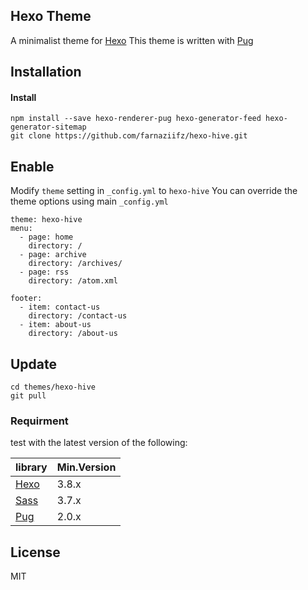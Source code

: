 ## Hexo Theme
A minimalist theme for [Hexo](http://hexo.io)
This theme is written with [Pug](http://pugjs.org)

## Installation

#### Install
```
npm install --save hexo-renderer-pug hexo-generator-feed hexo-generator-sitemap
git clone https://github.com/farnaziifz/hexo-hive.git
```
## Enable
Modify `theme` setting in `_config.yml` to `hexo-hive`
You can override the theme options using main `_config.yml`

```
theme: hexo-hive
menu:
  - page: home
    directory: /
  - page: archive
    directory: /archives/
  - page: rss
    directory: /atom.xml

footer:
  - item: contact-us
    directory: /contact-us
  - item: about-us
    directory: /about-us
```

## Update
```
cd themes/hexo-hive
git pull
```
### Requirment
test with the latest version of the following:

|library| Min.Version|
|---|---|
|[Hexo](https://hexo.io/) | 3.8.x |
|[Sass](http://sass-lang.com/) | 3.7.x |
|[Pug](https://pugjs.org) | 2.0.x |

## License
MIT